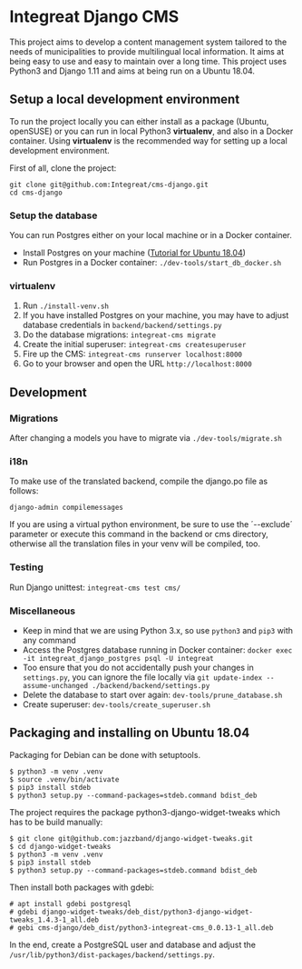 # Integreat Django CMS
This project aims to develop a content management system tailored to the needs of municipalities to provide multilingual local information. It aims at being easy to use and easy to maintain over a long time. This project uses Python3 and Django 1.11 and aims at being run on a Ubuntu 18.04.

## Setup a local development environment
To run the project locally you can either install as a package (Ubuntu, openSUSE) or you can run in local Python3 **virtualenv**, and also in a Docker container. Using **virtualenv** is the recommended way for setting up a local development environment.

First of all, clone the project:
````
git clone git@github.com:Integreat/cms-django.git
cd cms-django
````

### Setup the database
You can run Postgres either on your local machine or in a Docker container.

* Install Postgres on your machine ([Tutorial for Ubuntu 18.04](https://www.digitalocean.com/community/tutorials/how-to-install-and-use-postgresql-on-ubuntu-18-04))
* Run Postgres in a Docker container: `./dev-tools/start_db_docker.sh`

### virtualenv
1. Run `./install-venv.sh`
2. If you have installed Postgres on your machine, you may have to adjust database credentials in `backend/backend/settings.py`
3. Do the database migrations: `integreat-cms migrate`
4. Create the initial superuser: `integreat-cms createsuperuser`
5. Fire up the CMS: `integreat-cms runserver localhost:8000`
6. Go to your browser and open the URL `http://localhost:8000`

## Development
### Migrations
After changing a models you have to migrate via `./dev-tools/migrate.sh`

### i18n
To make use of the translated backend, compile the django.po file as follows:

`django-admin compilemessages`

If you are using a virtual python environment, be sure to use the ´--exclude´ parameter or execute this command in the backend or cms directory, otherwise all the translation files in your venv will be compiled, too.

### Testing
Run Django unittest: `integreat-cms test cms/`

### Miscellaneous
* Keep in mind that we are using Python 3.x, so use `python3` and `pip3` with any command
* Access the Postgres database running in Docker container: `docker exec -it integreat_django_postgres psql -U integreat`
* Too ensure that you do not accidentally push your changes in `settings.py`, you can ignore the file locally via `git update-index --assume-unchanged ./backend/backend/settings.py`
* Delete the database to start over again: `dev-tools/prune_database.sh`
* Create superuser: `dev-tools/create_superuser.sh`

## Packaging and installing on Ubuntu 18.04
Packaging for Debian can be done with setuptools.
```
$ python3 -m venv .venv
$ source .venv/bin/activate
$ pip3 install stdeb
$ python3 setup.py --command-packages=stdeb.command bdist_deb
```
The project requires the package python3-django-widget-tweaks which has to be build manually:
````
$ git clone git@github.com:jazzband/django-widget-tweaks.git
$ cd django-widget-tweaks
$ python3 -m venv .venv
$ pip3 install stdeb
$ python3 setup.py --command-packages=stdeb.command bdist_deb
````
Then install both packages with gdebi:
````
# apt install gdebi postgresql
# gdebi django-widget-tweaks/deb_dist/python3-django-widget-tweaks_1.4.3-1_all.deb
# gebi cms-django/deb_dist/python3-integreat-cms_0.0.13-1_all.deb
````
In the end, create a PostgreSQL user and database and adjust the `/usr/lib/python3/dist-packages/backend/settings.py`.